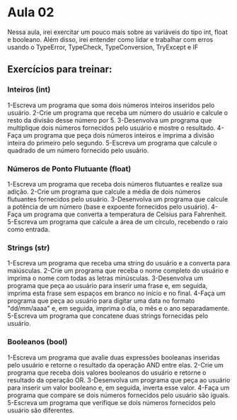 # Aula 02
 Nessa aula, irei exercitar um pouco mais sobre as variáveis do tipo int, float e booleano. Além disso, irei entender como lidar e trabalhar com erros usando o TypeError, TypeCheck, TypeConversion, TryExcept e IF


## Exercícios para treinar:

### Inteiros (int)
1-Escreva um programa que soma dois números inteiros inseridos pelo usuário.
2-Crie um programa que receba um número do usuário e calcule o resto da divisão desse número por 5.
3-Desenvolva um programa que multiplique dois números fornecidos pelo usuário e mostre o resultado.
4-Faça um programa que peça dois números inteiros e imprima a divisão inteira do primeiro pelo segundo.
5-Escreva um programa que calcule o quadrado de um número fornecido pelo usuário.

### Números de Ponto Flutuante (float)
1-Escreva um programa que receba dois números flutuantes e realize sua adição.
2-Crie um programa que calcule a média de dois números flutuantes fornecidos pelo usuário.
3-Desenvolva um programa que calcule a potência de um número (base e expoente fornecidos pelo usuário).
4-Faça um programa que converta a temperatura de Celsius para Fahrenheit.
5-Escreva um programa que calcule a área de um círculo, recebendo o raio como entrada.


### Strings (str)
1-Escreva um programa que receba uma string do usuário e a converta para maiúsculas.
2-Crie um programa que receba o nome completo do usuário e imprima o nome com todas as letras minúsculas.
3-Desenvolva um programa que peça ao usuário para inserir uma frase e, em seguida, imprima esta frase sem espaços em branco no início e no final.
4-Faça um programa que peça ao usuário para digitar uma data no formato "dd/mm/aaaa" e, em seguida, imprima o dia, o mês e o ano separadamente.
5-Escreva um programa que concatene duas strings fornecidas pelo usuário.


### Booleanos (bool)
1-Escreva um programa que avalie duas expressões booleanas inseridas pelo usuário e retorne o resultado da operação AND entre elas.
2-Crie um programa que receba dois valores booleanos do usuário e retorne o resultado da operação OR.
3-Desenvolva um programa que peça ao usuário para inserir um valor booleano e, em seguida, inverta esse valor.
4-Faça um programa que compare se dois números fornecidos pelo usuário são iguais.
5-Escreva um programa que verifique se dois números fornecidos pelo usuário são diferentes.



